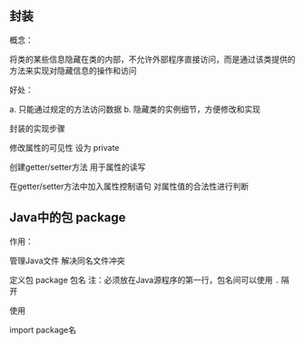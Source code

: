 ## 封装

概念：

将类的某些信息隐藏在类的内部，不允许外部程序直接访问，而是通过该类提供的方法来实现对隐藏信息的操作和访问

好处：

a. 只能通过规定的方法访问数据
b. 隐藏类的实例细节，方便修改和实现

封装的实现步骤

修改属性的可见性 设为 private

创建getter/setter方法 用于属性的读写

在getter/setter方法中加入属性控制语句 对属性值的合法性进行判断

## Java中的包 package

作用：

管理Java文件
解决同名文件冲突

定义包 package 包名
注：必须放在Java源程序的第一行，包名间可以使用 `.` 隔开

使用

import package名

